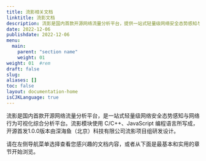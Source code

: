 ```yaml
---
title: 流影相关文档
linktitle: 流影文档
description: 流影是国内首款开源网络流量分析平台，提供一站式轻量级网络安全态势感知与网络行为可视化综合分析平台。使用 C/C++、JavaScript 编程语言所写成，首发开源版本由深海鱼（北京）科技有限公司流影项目组研发设计。
date: 2022-12-06
publishdate: 2022-12-06
menu:
  main:
    parent: "section name"
    weight: 01
weight: 01	#rem
draft: false
slug:
aliases: []
toc: false
layout: documentation-home
isCJKLanguage: true
---
```


流影是国内首款开源网络流量分析平台，是一站式轻量级网络安全态势感知与网络行为可视化综合分析平台。流影模块使用 C/C++、JavaScript 编程语言所写成，开源首发1.0.0版本由深海鱼（北京）科技有限公司流影项目组研发设计。

请在左侧导航菜单选择查看您感兴趣的文档内容，或者从下面是最基本和实用的章节开始浏览。


